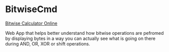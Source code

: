 # BitwiseCmd
[Bitwise Calculator Online](http://bitwisecmd.com/)

Web App that helps better understand how bitwise operations are pefromed by displaying bytes in a way you can actually see what is going on there during AND, OR, XOR or shift operations.
